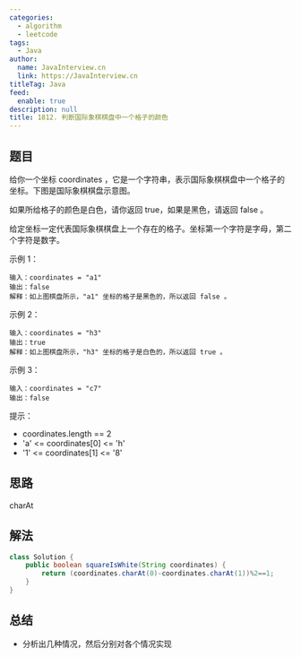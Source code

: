 ```yaml
---
categories: 
  - algorithm
  - leetcode
tags: 
  - Java
author: 
  name: JavaInterview.cn
  link: https://JavaInterview.cn
titleTag: Java
feed: 
  enable: true
description: null
title: 1812. 判断国际象棋棋盘中一个格子的颜色
---
```


## 题目

给你一个坐标 coordinates ，它是一个字符串，表示国际象棋棋盘中一个格子的坐标。下图是国际象棋棋盘示意图。



如果所给格子的颜色是白色，请你返回 true，如果是黑色，请返回 false 。

给定坐标一定代表国际象棋棋盘上一个存在的格子。坐标第一个字符是字母，第二个字符是数字。



示例 1：

    输入：coordinates = "a1"
    输出：false
    解释：如上图棋盘所示，"a1" 坐标的格子是黑色的，所以返回 false 。
示例 2：

    输入：coordinates = "h3"
    输出：true
    解释：如上图棋盘所示，"h3" 坐标的格子是白色的，所以返回 true 。
示例 3：

    输入：coordinates = "c7"
    输出：false


提示：

* coordinates.length == 2
* 'a' <= coordinates[0] <= 'h'
* '1' <= coordinates[1] <= '8'

## 思路

charAt

## 解法
```java
class Solution {
    public boolean squareIsWhite(String coordinates) {
        return (coordinates.charAt(0)-coordinates.charAt(1))%2==1;
    }
}

```

## 总结

- 分析出几种情况，然后分别对各个情况实现 
